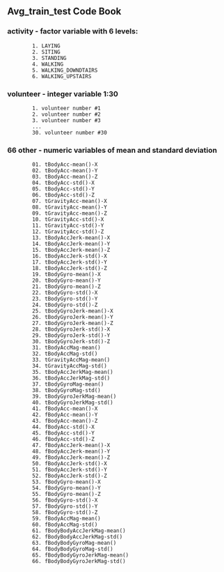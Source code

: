 ## Avg_train_test Code Book
### activity - factor variable with 6 levels: 
            1. LAYING
            2. SITING
            3. STANDING
            4. WALKING
            5. WALKING_DOWNDTAIRS
            6. WALKING_UPSTAIRS
            
### volunteer - integer variable 1:30
            1. volunteer number #1
            2. volunteer number #2
            3. volunteer number #3
            ...
            30. volunteer number #30
            
### 66 other -  numeric variables of mean and standard deviation 
            01. tBodyAcc-mean()-X 
            02. tBodyAcc-mean()-Y
            03. tBodyAcc-mean()-Z         
            04. tBodyAcc-std()-X           
            05. tBodyAcc-std()-Y           
            06. tBodyAcc-std()-Z          
            07. tGravityAcc-mean()-X       
            08. tGravityAcc-mean()-Y       
            09. tGravityAcc-mean()-Z       
            10. tGravityAcc-std()-X       
            11. tGravityAcc-std()-Y        
            12. tGravityAcc-std()-Z        
            13. tBodyAccJerk-mean()-X      
            14. tBodyAccJerk-mean()-Y      
            15. tBodyAccJerk-mean()-Z      
            16. tBodyAccJerk-std()-X       
            17. tBodyAccJerk-std()-Y       
            18. tBodyAccJerk-std()-Z       
            19. tBodyGyro-mean()-X         
            20. tBodyGyro-mean()-Y         
            21. tBodyGyro-mean()-Z         
            22. tBodyGyro-std()-X          
            23. tBodyGyro-std()-Y          
            24. tBodyGyro-std()-Z          
            25. tBodyGyroJerk-mean()-X     
            26. tBodyGyroJerk-mean()-Y     
            27. tBodyGyroJerk-mean()-Z     
            28. tBodyGyroJerk-std()-X     
            29. tBodyGyroJerk-std()-Y      
            30. tBodyGyroJerk-std()-Z      
            31. tBodyAccMag-mean()         
            32. tBodyAccMag-std()          
            33. tGravityAccMag-mean()     
            34. tGravityAccMag-std()      
            35. tBodyAccJerkMag-mean()    
            36. tBodyAccJerkMag-std()     
            37. tBodyGyroMag-mean()        
            38. tBodyGyroMag-std()         
            39. tBodyGyroJerkMag-mean()    
            40. tBodyGyroJerkMag-std()     
            41. fBodyAcc-mean()-X          
            42. fBodyAcc-mean()-Y          
            43. fBodyAcc-mean()-Z          
            44. fBodyAcc-std()-X          
            45. fBodyAcc-std()-Y           
            46. fBodyAcc-std()-Z           
            47. fBodyAccJerk-mean()-X      
            48. fBodyAccJerk-mean()-Y      
            49. fBodyAccJerk-mean()-Z      
            50. fBodyAccJerk-std()-X       
            51. fBodyAccJerk-std()-Y       
            52. fBodyAccJerk-std()-Z       
            53. fBodyGyro-mean()-X         
            54. fBodyGyro-mean()-Y         
            55. fBodyGyro-mean()-Z
            56. fBodyGyro-std()-X          
            57. fBodyGyro-std()-Y         
            58. fBodyGyro-std()-Z          
            59. fBodyAccMag-mean()        
            60. fBodyAccMag-std()          
            61. fBodyBodyAccJerkMag-mean() 
            62. fBodyBodyAccJerkMag-std()  
            63. fBodyBodyGyroMag-mean()    
            64. fBodyBodyGyroMag-std()     
            65. fBodyBodyGyroJerkMag-mean()
            66. fBodyBodyGyroJerkMag-std() 